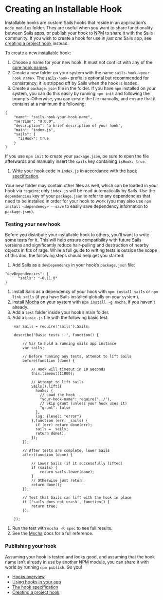 # Creating an Installable Hook

Installable hooks are custom Sails hooks that reside in an application&rsquo;s `node_modules` folder.  They are useful when you want to share functionality between Sails apps, or publish your hook to [NPM](http://npmjs.org) to share it with the Sails community.  If you wish to create a hook for use in  *just one* Sails app, see [creating a project hook](http://sailsjs.org/documentation/concepts/extending-sails/Hooks/projecthooks.html) instead.

To create a new installable hook:

1. Choose a name for your new hook.  It must not conflict with any of the [core hook names](https://github.com/balderdashy/sails/blob/master/lib/app/configuration/default-hooks.js).
1. Create a new folder on your system with the name `sails-hook-<your hook name>`.  The `sails-hook-` prefix is optional but recommended for consistency; it is stripped off by Sails when the hook is loaded.
1. Create a `package.json` file in the folder.  If you have `npm` installed on your system, you can do this easily by running `npm init` and following the prompts.  Otherwise, you can create the file manually, and ensure that it contains at a minimum the following:
```
{
    "name": "sails-hook-your-hook-name",
    "version": "0.0.0",
    "description": "a brief description of your hook",
    "main": "index.js",
    "sails": {
      "isHook": true
    }
}
```
If you use `npm init` to create your `package.json`, be sure to open the file afterwards and manually insert the `sails` key containing `isHook: true`.
1. Write your hook code in `index.js` in accordance with the [hook specification](http://sailsjs.org/documentation/concepts/extending-sails/hooks/hook-specification).

Your new folder may contain other files as well, which can be loaded in your hook via `require`; only `index.js` will be read automatically by Sails.  Use the `dependencies` key of your `package.json` to refer to any dependencies that need to be installed in order for your hook to work (you may also use `npm install <dependency> --save` to easily save dependency information to `package.json`).

### Testing your new hook

Before you distribute your installable hook to others, you&rsquo;ll want to write some tests for it.  This will help ensure compatibility with future Sails versions and significantly reduce hair-pulling and destruction of nearby objects in fits of rage.  While a full guide to writing tests is outside the scope of this doc, the following steps should help get you started:

1. Add Sails as a `devDependency` in your hook&rsquo;s `package.json` file:
```
"devDependencies": {
      "sails": "~0.11.0"
}
```
1. Install Sails as a dependency of your hook with `npm install sails` or `npm link sails` (if you have Sails installed globally on your system).
1. Install [Mocha](http://mochajs.org/) on your system with `npm install -g mocha`, if you haven&rsquo;t already.
1. Add a `test` folder inside your hook&rsquo;s main folder.
2. Add a `basic.js` file with the following basic test:
```
	var Sails = require('sails').Sails;

	describe('Basic tests ::', function() {

        // Var to hold a running sails app instance
		var sails;

        // Before running any tests, attempt to lift Sails
		before(function (done) {

			// Hook will timeout in 10 seconds
			this.timeout(11000);

			// Attempt to lift sails
		    Sails().lift({
		      hooks: {
		        // Load the hook
		        "your-hook-name": require('../'),
		        // Skip grunt (unless your hook uses it)
		        "grunt": false
		      },
		      log: {level: "error"}
		    },function (err, _sails) {
		      if (err) return done(err);
		      sails = _sails;
		      return done();
		    });
		});

        // After tests are complete, lower Sails
		after(function (done) {

			// Lower Sails (if it successfully lifted)
			if (sails) {
				return sails.lower(done);
			}
			// Otherwise just return
			return done();
		});

		// Test that Sails can lift with the hook in place
		it ('sails does not crash', function() {
			return true;
		});

	});
```
1. Run the test with `mocha -R spec` to see full results.
1. See the [Mocha](http://mochajs.org/) docs for a full reference.

### Publishing your hook

Assuming your hook is tested and looks good, and assuming that the hook name isn&rsquo;t already in use by another [NPM](http://npmjs.org) module, you can share it with world by running `npm publish`.  Go you!

* [Hooks overview](http://sailsjs.org/documentation/concepts/extending-sails/Hooks)
* [Using hooks in your app](http://sailsjs.org/documentation/concepts/extending-sails/Hooks/usinghooks.html)
* [The hook specification](http://sailsjs.org/documentation/concepts/extending-sails/hooks/hook-specification)
* [Creating a project hook](http://sailsjs.org/documentation/concepts/extending-sails/Hooks/projecthooks.html)


<docmeta name="uniqueID" value="Hooks74999">
<docmeta name="displayName" value="Installable Hooks">
<docmeta name="stabilityIndex" value="3">
